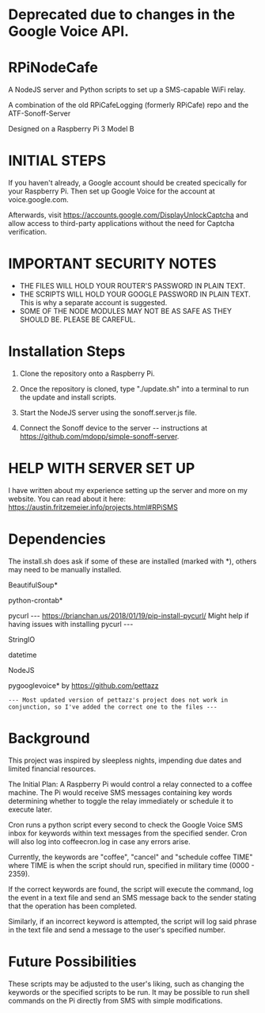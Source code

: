 # Deprecated due to changes in the Google Voice API.
# RPiNodeCafe


A NodeJS server and Python scripts to set up a SMS-capable WiFi relay.

A combination of the old RPiCafeLogging (formerly RPiCafe) repo and the ATF-Sonoff-Server

Designed on a Raspberry Pi 3 Model B


# INITIAL STEPS

If you haven't already, a Google account should be created specically for your
 Raspberry Pi.  Then set up Google Voice for the account at voice.google.com.

Afterwards, visit https://accounts.google.com/DisplayUnlockCaptcha and 
allow access to third-party applications without the need for Captcha 
verification.

# IMPORTANT SECURITY NOTES
 - THE FILES WILL HOLD YOUR ROUTER'S PASSWORD IN PLAIN TEXT.
 - THE SCRIPTS WILL HOLD YOUR GOOGLE PASSWORD IN PLAIN TEXT.
	This is why a separate account is suggested.
 - SOME OF THE NODE MODULES MAY NOT BE AS SAFE AS THEY SHOULD BE. PLEASE BE CAREFUL.

# Installation Steps
1) Clone the repository onto a Raspberry Pi.

2) Once the repository is cloned, type "./update.sh" into a terminal to run the update and install scripts.

3) Start the NodeJS server using the sonoff.server.js file.

4) Connect the Sonoff device to the server -- instructions at https://github.com/mdopp/simple-sonoff-server.

# HELP WITH SERVER SET UP
I have written about my experience setting up the server and more on my website.
You can read about it here: https://austin.fritzemeier.info/projects.html#RPiSMS

# Dependencies
The install.sh does ask if some of these are installed (marked with \*), others may need to be manually installed.

BeautifulSoup*

python-crontab*

pycurl
	--- https://brianchan.us/2018/01/19/pip-install-pycurl/ Might help if having issues with installing pycurl ---

StringIO

datetime

NodeJS

pygooglevoice* by https://github.com/pettazz

    --- Most updated version of pettazz's project does not work in conjunction, so I've added the correct one to the files ---

# Background
This project was inspired by sleepless nights, impending due dates
and limited financial resources.

The Initial Plan: A Raspberry Pi would control a relay connected to a coffee 
machine. The Pi would receive SMS messages containing key words determining 
whether to toggle the relay immediately or schedule it to execute later.

Cron runs a python script every second to check the Google Voice SMS inbox
for keywords within text messages from the specified sender. Cron will also
log into coffeecron.log in case any errors arise.

Currently, the keywords are "coffee", "cancel" and "schedule coffee TIME" where TIME 
is when the script should run, specified in military time (0000 - 2359).

If the correct keywords are found, the script will execute the command,
log the event in a text file and send an SMS message back to the sender
stating that the operation has been completed.

Similarly, if an incorrect keyword is attempted, the script will log said
phrase in the text file and send a message to the user's specified number.

# Future Possibilities

These scripts may be adjusted to the user's liking, such as changing the
keywords or the specified scripts to be run. It may be possible to run
shell commands on the Pi directly from SMS with simple modifications.
